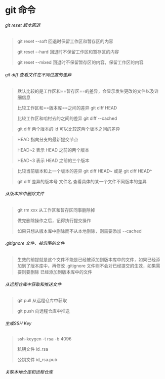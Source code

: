 # git 命令

###### git reset 版本回退

> git reset --soft 回退时保留工作区和暂存区的内容
>
> git reset --hard 回退时不保留工作区和暂存区的内容
>
> git reset --mixed 回退时不保留暂存区的内容，保留工作区的内容

###### git diff 查看文件在不同位置的差异

> 默认比较的是工作区和==暂存区==的差异，会显示发生更改的文件以及详细信息
>
> 比较工作区和==版本库==之间的差异 git diff HEAD
>
> 比较工作区和咱村去的之间的差异 git diff --cached
>
> git diff 两个版本的 id 可以比较这两个版本之间的差异

> HEAD 指向分支的最新提交节点
>
> HEAD~2 表示 HEAD 之前的两个版本
>
> HEAD~3 表示 HEAD 之前的三个版本

> 比较当前版本和上一个版本的差异 git diff HEAD~ 或是 git diff HEAD^
>
> git diff 差异的版本号 文件名 查看具体的某一个文件不同版本的差异

###### 从版本库中删除文件

> git rm xxx 从工作区和暂存区同事删除掉
>
> 做完删除操作之后，记得执行提交操作
>
> 如果只想从版本库中删除而不从本地删除，则需要添加 --cached 

###### .gitignore 文件，被忽略的文件

> 生效的前提就是这个文件不能是已经被添加到版本库中的文件，如果已经添加到了版本库中，再修改 .gitignore 文件则不会对已经提交的生效，如果需要则要删除 已经添加到版本库中的文件

###### 从远程仓库中获取和推送文件

> git pull 从远程仓库中获取
>
> git push 向远程仓库中推送

###### 生成SSH Key

> ssh-keygen -t rsa -b 4096
>
> 私钥文件 id_rsa
>
> 公钥文件 id_rsa.pub

###### 关联本地仓库和远程仓库

